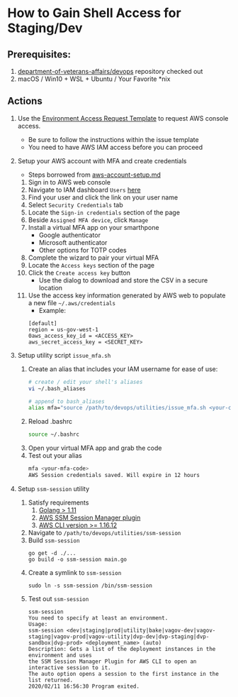 # How to Gain Shell Access for Staging/Dev
## Prerequisites:
1. [department-of-veterans-affairs/devops](https://github.com/department-of-veterans-affairs/devops) repository checked out
1. macOS / Win10 + WSL + Ubuntu / Your Favorite *nix

## Actions
1. Use the [Environment Access Request Template](https://github.com/department-of-veterans-affairs/va.gov-team/issues/new?assignees=&labels=external-request%2C+operations&template=Environment-Access-Request-Template.md&title=Access+for+%5Bindividual%5D) to request AWS console access.
    * Be sure to follow the instructions within the issue template
    * You need to have AWS IAM access before you can proceed
1. Setup your AWS account with MFA and create credentials
    * Steps borrowed from [aws-account-setup.md](https://github.com/department-of-veterans-affairs/va.gov-team/blob/master/platform/engineering/backend/aws-account-setup.md)
    1. Sign in to AWS web console
    1. Navigate to IAM dashboard `Users` [here](https://console.amazonaws-us-gov.com/iam/home?region=us-gov-west-1#/home)
    1. Find your user and click the link on your user name
    1. Select `Security Credentials` tab
    1. Locate the `Sign-in credentials` section of the page
    1. Beside `Assigned MFA device`, click `Manage`
    1. Install a virtual MFA app on your smarthpone
        * Google authenticator
        * Microsoft authenticator
        * Other options for TOTP codes
    1. Complete the wizard to pair your virtual MFA
    1. Locate the `Access keys` section of the page
    1. Click the `Create access key` button
        * Use the dialog to download and store the CSV in a secure location
    1. Use the access key information generated by AWS web to populate a new file `~/.aws/credentials`
        * Example:
        ```
        [default]
        region = us-gov-west-1
        0aws_access_key_id = <ACCESS_KEY>
        aws_secret_access_key = <SECRET_KEY>
        ```
1. Setup utility script `issue_mfa.sh`
    1. Create an alias that includes your IAM username for ease of use:
        ```bash
        # create / edit your shell's aliases
        vi ~/.bash_aliases

        # append to bash_aliases
        alias mfa="source /path/to/devops/utilities/issue_mfa.sh <your-case-sensitive-IAM-username>"
        ```
    1. Reload .bashrc
        ```bash
        source ~/.bashrc
        ```
    1. Open your virtual MFA app and grab the code
    1. Test out your alias
        ```bash
        mfa <your-mfa-code>
        AWS Session credentials saved. Will expire in 12 hours
        ```
    
1. Setup `ssm-session` utility
    1. Satisfy requirements
        1. [Golang > 1.11](https://golang.org/dl/)
        1. [AWS SSM Session Manager plugin](https://docs.aws.amazon.com/systems-manager/latest/userguide/session-manager-working-with-install-plugin.html)
        1. [AWS CLI version >= 1.16.12](https://docs.aws.amazon.com/cli/latest/userguide/cli-chap-install.html)
    1. Navigate to `/path/to/devops/utilities/ssm-session`
    1. Build `ssm-session` 
        ```
        go get -d ./...
        go build -o ssm-session main.go
        ```
    1. Create a symlink to `ssm-session`
        ```
        sudo ln -s ssm-session /bin/ssm-session
        ```
    1. Test out `ssm-session`
        ```
        ssm-session
        You need to specify at least an environment.
        Usage:
        ssm-session <dev|staging|prod|utility|bake|vagov-dev|vagov-staging|vagov-prod|vagov-utility|dvp-dev|dvp-staging|dvp-sandbox|dvp-prod> <deployment_name> (auto)
        Description: Gets a list of the deployment instances in the environment and uses
        the SSM Session Manager Plugin for AWS CLI to open an interactive session to it.
        The auto option opens a session to the first instance in the list returned.
        2020/02/11 16:56:30 Program exited.
        ```
